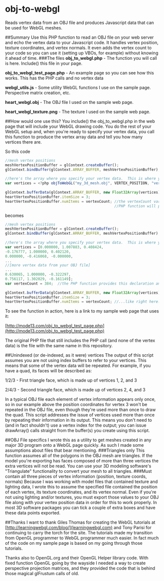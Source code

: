 # obj-to-webgl
Reads vertex data from an OBJ file and produces Javascript data that can be used for WebGL meshes.

##Summary
Use this PHP function to read an OBJ file on your web server and echo the vertex data to your Javascript code.  It handles vertex position, texture coordinates, and vertex normals.  It even adds the vertex count to your code so you can use it (setting up VBOs, for example) without knowing it ahead of time.
###The files
**obj_to_webgl.php** - The function you will call is here.  Include() this file in your page.

**obj_to_webgl_test_page.php** - An example page so you can see how this works.  This has the PHP calls and no vertex data

**webgl_utils.js** - Some utility WebGL functions I use on the sample page.  Perspective matrix creation, etc.

**heart_webgl.obj** - The OBJ file I used on the sample web page.

**heart_webgl_texture.png** - The texture I used on the sample web page.


##How would one use this?
You include() the obj_to_webgl.php in the web page that will include your WebGL drawing code.  You do the rest of your WebGL setup and, when you're ready to specify your vertex data, you call this function to produce the vertex array data and tell you how many vertices there are.

So this code
```javascript
//mesh vertex positions
meshVertexPositionBuffer = glContext.createBuffer();
glContext.bindBuffer(glContext.ARRAY_BUFFER, meshVertexPositionBuffer);
	
//here's the array where you specify your vertex data.  This is where you call the PHP function
var vertices = <?php objToWebGL("my_3d_mesh.obj", VERTEX_POSITION, "vertexCount"); ?>
	
glContext.bufferData(glContext.ARRAY_BUFFER, new Float32Array(vertices), glContext.STATIC_DRAW);
heartVertexPositionBuffer.itemSize = 3;
heartVertexPositionBuffer.numItems = vertexCount; //the vertexCount variable is the third parameter you pass, and the
                                                  //PHP function will produce code to declare and populate it.
```
becomes
```javascript
//mesh vertex positions
meshVertexPositionBuffer = glContext.createBuffer();
glContext.bindBuffer(glContext.ARRAY_BUFFER, meshVertexPositionBuffer);
	
//here's the array where you specify your vertex data.  This is where you call the PHP function
var vertices = [0.000000, 1.007883, 0.408424, 
-0.176777, 1.000000, 0.402120, 
0.000000, -0.416068, -0.000000,
...
//[more vertex data from your OBJ file]
...
0.630065, 1.000000, -0.322297, 
0.756117, 1.302029, -0.161149];
var vertexCount = 384;  //the PHP function provides this declaration and count, so you can use it later in your code...
	
glContext.bufferData(glContext.ARRAY_BUFFER, new Float32Array(vertices), glContext.STATIC_DRAW);
heartVertexPositionBuffer.itemSize = 3;
heartVertexPositionBuffer.numItems = vertexCount; //...like right here!
```
To see the function in action, here is a link to my sample web page that uses it:

[http://mode13.com/obj_to_webgl_test_page.php](http://mode13.com/obj_to_webgl_test_page.php)

The original PHP file that still includes the PHP call (and none of the vertex data) is the file with the same name in this repository.


##Unindexed (or de-indexed, as it were) vertices
The output of this script assumes you are not using index buffers to refer to your vertices.  This means
that some of the vertex data will be repeated.  For example, if you have a quad, its faces will be described as:


1/2/3 - First triangle face, which is made up of vertices 1, 2, and 3

2/4/3 - Second triangle face, which is made up of vertices 2, 4, and 3


In a typical OBJ file each element of vertex information appears only once, so in our example above the position coordinates for vertex 3 won't be repeated in the OBJ file, even though they're used more than once to draw the quad.  This script addresses the issue of vertices used more than once by repeating their information in its output.  This means you don't need to (and in fact shouldn't) use a vertex index for the output; you can issue drawArray() calls straight from the buffer(s) you create using this script.


##OBJ File specifics
I wrote this as a utility to get meshes created in any major 3D program onto a WebGL page quickly.  As such I made some assumptions about files that bear mentioning.
###Triangles only
This function assumes all of the polygons in the OBJ mesh are triangles.  If the model you're exporting has faces composed of more than three vertices the extra vertices will not be read.  You can use your 3D modeling software's "Triangulate" functionality to convert your mesh to all triangles.
###Must contain all three pieces of vertex information (position, texture coords, normals)
Because I was working with model files that contained texture and lighting data, I wrote this to assume the specified file contained the position of each vertex, its texture coordinates, and its vertex normal.  Even if you're not using lighting and/or textures, you must export those values to your OBJ file along with your vertex position data in order for this to work properly.  In most 3D software packages you can tick a couple of extra boxes and have these data points exported.


##Thanks
I want to thank Giles Thomas for creating the WebGL tutorials at [http://learningwebgl.com/blog/](learningwebgl.com) and Tony Parisi for continuing to carry the torch for the site.  The tutorials made my transition from OpenGL programmer to WebGL programmer much easier.  In fact much of the code on my sample page is based on my going through those tutorials.

Thanks also to OpenGL.org and their OpenGL Helper library code.  With fixed function OpenGL going by the wayside I needed a way to create perspective projection matrices, and they provided the code that is behind those magical glFrustum calls of old.
